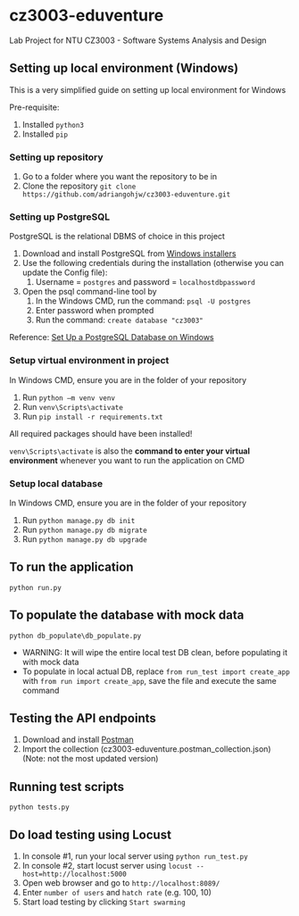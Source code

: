 # cz3003-eduventure
Lab Project for NTU CZ3003 - Software Systems Analysis and Design

## Setting up local environment (Windows)

This is a very simplified guide on setting up local environment for Windows

Pre-requisite:

1. Installed `python3`
2. Installed `pip`

### Setting up repository

1. Go to a folder where you want the repository to be in
2. Clone the repository
`git clone https://github.com/adriangohjw/cz3003-eduventure.git`

### Setting up PostgreSQL

PostgreSQL is the relational DBMS of choice in this project
 
1. Download and install PostgreSQL from [Windows installers](https://www.postgresql.org/download/windows/)
 2. Use the following credentials during the installation (otherwise you can update the Config file):
	 1. Username = `postgres` and password = `localhostdbpassword`
 3. Open the psql command-line tool by 
	 1. In the Windows CMD, run the command: `psql -U postgres`  
	 2. Enter password when prompted
	 3. Run the command: `create database "cz3003"`
    
Reference: [Set Up a PostgreSQL Database on Windows](https://www.microfocus.com/documentation/idol/IDOL_12_0/MediaServer/Guides/html/English/Content/Getting_Started/Configure/_TRN_Set_up_PostgreSQL.htm)

### Setup virtual environment in project

In Windows CMD, ensure you are in the folder of your repository

1. Run `python –m venv venv`
2. Run `venv\Scripts\activate` 
3. Run `pip install -r requirements.txt`

All required packages should have been installed!

`venv\Scripts\activate` is also the <b>command to enter your virtual environment</b> whenever you want to run the application on CMD

### Setup local database
In Windows CMD, ensure you are in the folder of your repository

1. Run `python manage.py db init` 
2. Run `python manage.py db migrate`
3. Run `python manage.py db upgrade`

## To run the application
`python run.py`

## To populate the database with mock data
`python db_populate\db_populate.py`

- WARNING: It will wipe the entire local test DB clean, before populating it with mock data
- To populate in local actual DB, replace `from run_test import create_app` with `from run import create_app`, save the file and execute the same command

## Testing the API endpoints

1. Download and install [Postman](https://www.postman.com/downloads/)
2. Import the collection (cz3003-eduventure.postman_collection.json) (Note: not the most updated version)

## Running test scripts

`python tests.py`

## Do load testing using Locust

1. In console #1, run your local server using `python run_test.py`
2. In console #2, start locust server using `locust --host=http://localhost:5000`
3. Open web browser and go to `http://localhost:8089/`
4. Enter `number of users` and `hatch rate` (e.g. 100, 10)
5. Start load testing by clicking `Start swarming`

